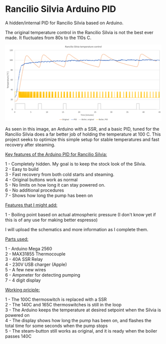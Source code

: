 # Rancilio Silvia Arduino PID
A hidden/internal PID for Rancilio Silvia based on Arduino.

The original temperature control in the Rancilio Silvia is not the best ever made. It fluctuates from 80s to the 110s C.

![alt text](https://github.com/hbsagen/Rancilio-Silvia-Arduino-PID/blob/main/Temp.png)

As seen in this image, an Arduino with a SSR, and a basic PID, tuned for the Rancilio Silvia does a far better job of holding the temperature at 100 C. This project seeks to optimize this simple setup for stable temperatures and fast recovery after steaming.

<ins>Key features of the Arduino PID for Rancilio Silvia:</ins>

1 - Completely hidden. My goal is to keep the stock look of the Silvia.  
2 - Easy to build  
3 - Fast recovery from both cold starts and steaming.  
4 - Original buttons work as normal  
5 - No limits on how long it can stay powered on.  
6 - No additional procedures  
7 - Shows how long the pump has been on  

<ins>Features that I might add:</ins>

1 - Boiling point based on actual atmospheric pressure (I don't know yet if this is of any use for making better espresso)  

I will upload the schematics and more information as I complete them.

<ins>Parts used:</ins>

1 - Arduino Mega 2560  
2 - MAX31855 Thermocouple  
3 - 40A SSR Relay  
4 - 230V USB charger (Apple)  
5 - A few new wires  
6 - Ampmeter for detecting pumping  
7 - 4 digit display

<ins>Working priciple:</ins>

1 - The 100C thermoswitch is replaced with a SSR  
2 - The 140C and 165C thermoswitches is still in the loop  
3 - The Arduino keeps the temperature at desired setpoint when the Silvia is powered on  
4 - The display shows how long the pump has been on, and flashes the total time for some seconds when the pump stops  
5 - The steam-button still works as original, and it is ready when the boiler passes 140C
